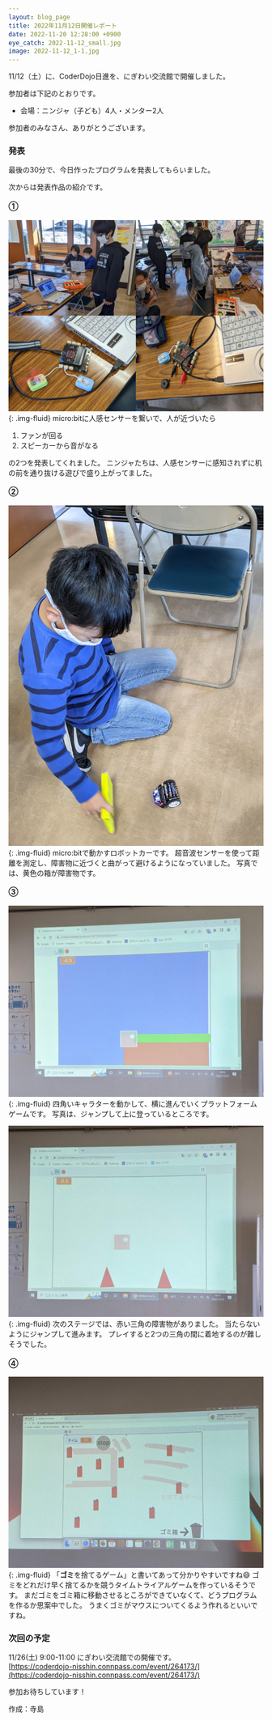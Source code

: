 ```yaml
---
layout: blog_page
title: 2022年11月12日開催レポート
date: 2022-11-20 12:28:00 +0900
eye_catch: 2022-11-12_small.jpg
image: 2022-11-12_1-1.jpg
---
```


11/12（土）に、CoderDojo日進を、にぎわい交流館で開催しました。

参加者は下記のとおりです。
* 会場：ニンジャ（子ども）4人・メンター2人

参加者のみなさん、ありがとうございます。

### 発表
最後の30分で、今日作ったプログラムを発表してもらいました。

次からは発表作品の紹介です。

#### &#9312;

![](/assets/img/2022-11-12_1-1.jpg){: .img-fluid}
micro:bitに人感センサーを繋いで、人が近づいたら

1. ファンが回る
1. スピーカーから音がなる 

の2つを発表してくれました。
ニンジャたちは、人感センサーに感知されずに机の前を通り抜ける遊びで盛り上がってました。

#### &#9313;

![](/assets/img/2022-11-12_2-1.jpg){: .img-fluid}
micro:bitで動かすロボットカーです。
超音波センサーを使って距離を測定し、障害物に近づくと曲がって避けるようになっていました。
写真では、黄色の箱が障害物です。

#### &#9314;

![](/assets/img/2022-11-12_3-1.jpg){: .img-fluid}
四角いキャラターを動かして、横に進んでいくプラットフォームゲームです。
写真は、ジャンプして上に登っているところです。

![](/assets/img/2022-11-12_3-2.jpg){: .img-fluid}
次のステージでは、赤い三角の障害物がありました。
当たらないようにジャンプして進みます。
プレイすると2つの三角の間に着地するのが難しそうでした。

#### &#9315;

![](/assets/img/2022-11-12_4-1.jpg){: .img-fluid}
「**ゴミ**を捨てるゲーム」と書いてあって分かりやすいですね:smile:
ゴミをどれだけ早く捨てるかを競うタイムトライアルゲームを作っているそうです。
まだゴミをゴミ箱に移動させるところができていなくて、どうプログラムを作るか思案中でした。
うまくゴミがマウスについてくるよう作れるといいですね。

### 次回の予定
11/26(土) 9:00-11:00 にぎわい交流館での開催です。<br/>
[https://coderdojo-nisshin.connpass.com/event/264173/](https://coderdojo-nisshin.connpass.com/event/264173/)

参加お待ちしています！

作成：寺島

